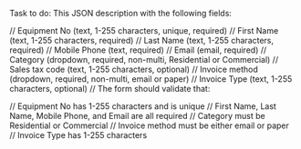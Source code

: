 Task to do: This JSON description with the following fields:

// Equipment No (text, 1-255 characters, unique, required)
// First Name (text, 1-255 characters, required)
// Last Name (text, 1-255 characters, required)
// Mobile Phone (text, required)
// Email (email, required)
// Category (dropdown, required, non-multi, Residential or Commercial)
// Sales tax code (text, 1-255 characters, optional)
// Invoice method (dropdown, required, non-multi, email or paper)
// Invoice Type (text, 1-255 characters, optional)
// The form should validate that:

// Equipment No has 1-255 characters and is unique
// First Name, Last Name, Mobile Phone, and Email are all required
// Category must be Residential or Commercial
// Invoice method must be either email or paper
// Invoice Type has 1-255 characters
